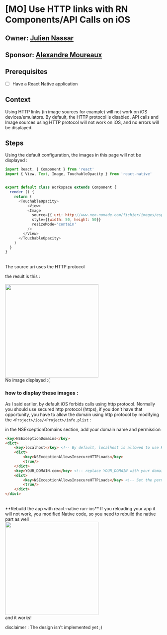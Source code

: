 # [MO] Use HTTP links with RN Components/API Calls on iOS
## Owner: [Julien Nassar](https://github.com/juliennassar)
## Sponsor: [Alexandre Moureaux](https://github.com/almouro)

## Prerequisites
- [ ] Have a React Native application

## Context

Using HTTP links (in image sources for example) will not work on iOS devices/emulators. By default, the HTTP protocol is disabled. API calls and Image sources using HTTP protocol will not work on iOS, and no errors will be displayed.

## Steps

Using the default configuration, the images in this page will not be displayed :

```javascript
import React, { Component } from 'react'
import { View, Text, Image, TouchableOpacity } from 'react-native'


export default class Workspace extends Component {
  render () {
    return (
      <TouchableOpacity>
          <View>
          <Image
            source={{ uri: http://www.neo-nomade.com/fichier/images/espace/5519/Blissexterieur.jpeg }}
            style={{width: 50, height: 50}}
            resizeMode='contain'
          />
        </View>
      </TouchableOpacity>
    )
  }
}
```
<br />
The source uri uses the HTTP protocol

the result is this :  
<br />
<img src="https://user-images.githubusercontent.com/13121639/30554696-b92edad0-9ca5-11e7-93f0-7b41f51f8dfc.png" width="300">
<br />
No image displayed :(
<br />

### how to display these images :

As I said earlier, by default iOS forbids calls using http protocol. Normally you should use secured http protocol (https), if you don't have that opportunity, you have to allow the domain using http protocol by modifying the `<Project>/ios/<Project>/info.plist` :

in the NSExceptionDomains section, add your domain name and permission

```html
<key>NSExceptionDomains</key>
<dict>
	<key>localhost</key> <!-- By default, localhost is allowed to use HTTP protocol to use the debugger -->
	<dict>
		<key>NSExceptionAllowsInsecureHTTPLoads</key>
		<true/>
	</dict>
	<key>YOUR_DOMAIN.com</key> <!-- replace YOUR_DOMAIN with your domain name -->
	<dict>
		<key>NSExceptionAllowsInsecureHTTPLoads</key> <!-- Set the permission for HTTP loads (without encryption) -->
		<true/>
	</dict>
</dict>
```
<br />
**Rebuild the app with react-native run-ios**
If you reloading your app it will not work, you modified Native code, so you need to rebuild the native part as well
<br />
<img src="https://user-images.githubusercontent.com/13121639/30554718-c70e063a-9ca5-11e7-914e-53b5a1f2eccf.png" width="300">
<br />
and it works!

disclaimer : The design isn't implemented yet ;)
